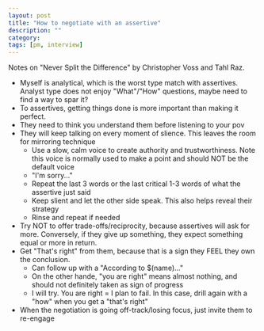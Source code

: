 ```yaml
---
layout: post
title: "How to negotiate with an assertive"
description: ""
category: 
tags: [pm, interview]
---
```

Notes on "Never Split the Difference" by Christopher Voss and Tahl Raz.

* Myself is analytical, which is the worst type match with assertives. Analyst type does not enjoy "What"/"How" questions, maybe need to find a way to spar it?
* To assertives, getting things done is more important than making it perfect. 
* They need to think you understand them before listening to your pov
* They will keep talking on every moment of slience. This leaves the room for mirroring technique
  * Use a slow, calm voice to create authority and trustworthiness. Note this voice is normally used to make a point and should NOT be the default voice 
  * "I'm sorry..."
  * Repeat the last 3 words or the last critical 1-3 words of what the assertive just said
  * Keep slient and let the other side speak. This also helps reveal their strategy 
  * Rinse and repeat if needed 
* Try NOT to offer trade-offs/reciprocity, because assertives will ask for more. Conversely, if they give up something, they expect something equal or more in return.
* Get "That's right" from them, because that is a sign they FEEL they own the conclusion.
  * Can follow up with a "According to $(name)..."
  * On the other hande, "you are right" means almost nothing, and should not definitely taken as sign of progress
  * I will try. You are right = I plan to fail. In this case, drill again with a "how" when you get a "that's right"
* When the negotiation is going off-track/losing focus, just invite them to re-engage 


